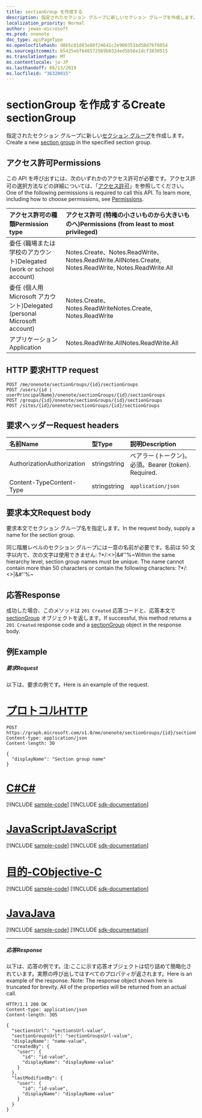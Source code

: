 ```yaml
---
title: sectionGroup を作成する
description: 指定されたセクション グループに新しいセクション グループを作成します。
localization_priority: Normal
author: jewan-microsoft
ms.prod: onenote
doc_type: apiPageType
ms.openlocfilehash: d8b5c01d03e88f24641c2e900351bd58d7bf6054
ms.sourcegitcommit: b5425ebf648572569b032ded5b56e1dcf3830515
ms.translationtype: MT
ms.contentlocale: ja-JP
ms.lasthandoff: 08/13/2019
ms.locfileid: "36320015"
---
```

# <a name="create-sectiongroup"></a><span data-ttu-id="e7fef-103">sectionGroup を作成する</span><span class="sxs-lookup"><span data-stu-id="e7fef-103">Create sectionGroup</span></span>

<span data-ttu-id="e7fef-104">指定されたセクション グループに新しい[セクション グループ](../resources/sectiongroup.md)を作成します。</span><span class="sxs-lookup"><span data-stu-id="e7fef-104">Create a new [section group](../resources/sectiongroup.md) in the specified section group.</span></span>
## <a name="permissions"></a><span data-ttu-id="e7fef-105">アクセス許可</span><span class="sxs-lookup"><span data-stu-id="e7fef-105">Permissions</span></span>
<span data-ttu-id="e7fef-p101">この API を呼び出すには、次のいずれかのアクセス許可が必要です。アクセス許可の選択方法などの詳細については、「[アクセス許可](/graph/permissions-reference)」を参照してください。</span><span class="sxs-lookup"><span data-stu-id="e7fef-p101">One of the following permissions is required to call this API. To learn more, including how to choose permissions, see [Permissions](/graph/permissions-reference).</span></span>

|<span data-ttu-id="e7fef-108">アクセス許可の種類</span><span class="sxs-lookup"><span data-stu-id="e7fef-108">Permission type</span></span>      | <span data-ttu-id="e7fef-109">アクセス許可 (特権の小さいものから大きいものへ)</span><span class="sxs-lookup"><span data-stu-id="e7fef-109">Permissions (from least to most privileged)</span></span>              |
|:--------------------|:---------------------------------------------------------|
|<span data-ttu-id="e7fef-110">委任 (職場または学校のアカウント)</span><span class="sxs-lookup"><span data-stu-id="e7fef-110">Delegated (work or school account)</span></span> | <span data-ttu-id="e7fef-111">Notes.Create、Notes.ReadWrite、Notes.ReadWrite.All</span><span class="sxs-lookup"><span data-stu-id="e7fef-111">Notes.Create, Notes.ReadWrite, Notes.ReadWrite.All</span></span>    |
|<span data-ttu-id="e7fef-112">委任 (個人用 Microsoft アカウント)</span><span class="sxs-lookup"><span data-stu-id="e7fef-112">Delegated (personal Microsoft account)</span></span> | <span data-ttu-id="e7fef-113">Notes.Create、Notes.ReadWrite</span><span class="sxs-lookup"><span data-stu-id="e7fef-113">Notes.Create, Notes.ReadWrite</span></span>    |
|<span data-ttu-id="e7fef-114">アプリケーション</span><span class="sxs-lookup"><span data-stu-id="e7fef-114">Application</span></span> | <span data-ttu-id="e7fef-115">Notes.ReadWrite.All</span><span class="sxs-lookup"><span data-stu-id="e7fef-115">Notes.ReadWrite.All</span></span> |

## <a name="http-request"></a><span data-ttu-id="e7fef-116">HTTP 要求</span><span class="sxs-lookup"><span data-stu-id="e7fef-116">HTTP request</span></span>
<!-- { "blockType": "ignored" } -->
```http
POST /me/onenote/sectionGroups/{id}/sectionGroups
POST /users/{id | userPrincipalName}/onenote/sectionGroups/{id}/sectionGroups
POST /groups/{id}/onenote/sectionGroups/{id}/sectionGroups
POST /sites/{id}/onenote/sectionGroups/{id}/sectionGroups
```
## <a name="request-headers"></a><span data-ttu-id="e7fef-117">要求ヘッダー</span><span class="sxs-lookup"><span data-stu-id="e7fef-117">Request headers</span></span>
| <span data-ttu-id="e7fef-118">名前</span><span class="sxs-lookup"><span data-stu-id="e7fef-118">Name</span></span>       | <span data-ttu-id="e7fef-119">型</span><span class="sxs-lookup"><span data-stu-id="e7fef-119">Type</span></span> | <span data-ttu-id="e7fef-120">説明</span><span class="sxs-lookup"><span data-stu-id="e7fef-120">Description</span></span>|
|:---------------|:--------|:----------|
| <span data-ttu-id="e7fef-121">Authorization</span><span class="sxs-lookup"><span data-stu-id="e7fef-121">Authorization</span></span>  | <span data-ttu-id="e7fef-122">string</span><span class="sxs-lookup"><span data-stu-id="e7fef-122">string</span></span>  | <span data-ttu-id="e7fef-p102">ベアラー {トークン}。必須。</span><span class="sxs-lookup"><span data-stu-id="e7fef-p102">Bearer {token}. Required.</span></span> |
| <span data-ttu-id="e7fef-125">Content-Type</span><span class="sxs-lookup"><span data-stu-id="e7fef-125">Content-Type</span></span> | <span data-ttu-id="e7fef-126">string</span><span class="sxs-lookup"><span data-stu-id="e7fef-126">string</span></span> | `application/json` |

## <a name="request-body"></a><span data-ttu-id="e7fef-127">要求本文</span><span class="sxs-lookup"><span data-stu-id="e7fef-127">Request body</span></span>
<span data-ttu-id="e7fef-128">要求本文でセクション グループ名を指定します。</span><span class="sxs-lookup"><span data-stu-id="e7fef-128">In the request body, supply a name for the section group.</span></span>

<span data-ttu-id="e7fef-p103">同じ階層レベルのセクション グループには一意の名前が必要です。名前は 50 文字以内で、次の文字は使用できません: ?\*\/:<>|&#''%~</span><span class="sxs-lookup"><span data-stu-id="e7fef-p103">Within the same hierarchy level, section group names must be unique. The name cannot contain more than 50 characters or contain the following characters:  ?\*\/:<>|&#''%~</span></span>

## <a name="response"></a><span data-ttu-id="e7fef-131">応答</span><span class="sxs-lookup"><span data-stu-id="e7fef-131">Response</span></span>

<span data-ttu-id="e7fef-132">成功した場合、このメソッドは `201 Created` 応答コードと、応答本文で [sectionGroup](../resources/sectiongroup.md) オブジェクトを返します。</span><span class="sxs-lookup"><span data-stu-id="e7fef-132">If successful, this method returns a `201 Created` response code and a [sectionGroup](../resources/sectiongroup.md) object in the response body.</span></span>

## <a name="example"></a><span data-ttu-id="e7fef-133">例</span><span class="sxs-lookup"><span data-stu-id="e7fef-133">Example</span></span>
##### <a name="request"></a><span data-ttu-id="e7fef-134">要求</span><span class="sxs-lookup"><span data-stu-id="e7fef-134">Request</span></span>
<span data-ttu-id="e7fef-135">以下は、要求の例です。</span><span class="sxs-lookup"><span data-stu-id="e7fef-135">Here is an example of the request.</span></span>

# <a name="httptabhttp"></a>[<span data-ttu-id="e7fef-136">プロトコル</span><span class="sxs-lookup"><span data-stu-id="e7fef-136">HTTP</span></span>](#tab/http)
<!-- {
  "blockType": "request",
  "name": "create_sectiongroup_from_sectiongroup"
}-->
```http
POST https://graph.microsoft.com/v1.0/me/onenote/sectionGroups/{id}/sectionGroups
Content-type: application/json
Content-length: 30

{
  "displayName": "Section group name"
}
```
# <a name="ctabcsharp"></a>[<span data-ttu-id="e7fef-137">C#</span><span class="sxs-lookup"><span data-stu-id="e7fef-137">C#</span></span>](#tab/csharp)
[!INCLUDE [sample-code](../includes/snippets/csharp/create-sectiongroup-from-sectiongroup-csharp-snippets.md)]
[!INCLUDE [sdk-documentation](../includes/snippets/snippets-sdk-documentation-link.md)]

# <a name="javascripttabjavascript"></a>[<span data-ttu-id="e7fef-138">JavaScript</span><span class="sxs-lookup"><span data-stu-id="e7fef-138">JavaScript</span></span>](#tab/javascript)
[!INCLUDE [sample-code](../includes/snippets/javascript/create-sectiongroup-from-sectiongroup-javascript-snippets.md)]
[!INCLUDE [sdk-documentation](../includes/snippets/snippets-sdk-documentation-link.md)]

# <a name="objective-ctabobjc"></a>[<span data-ttu-id="e7fef-139">目的-C</span><span class="sxs-lookup"><span data-stu-id="e7fef-139">Objective-C</span></span>](#tab/objc)
[!INCLUDE [sample-code](../includes/snippets/objc/create-sectiongroup-from-sectiongroup-objc-snippets.md)]
[!INCLUDE [sdk-documentation](../includes/snippets/snippets-sdk-documentation-link.md)]

# <a name="javatabjava"></a>[<span data-ttu-id="e7fef-140">Java</span><span class="sxs-lookup"><span data-stu-id="e7fef-140">Java</span></span>](#tab/java)
[!INCLUDE [sample-code](../includes/snippets/java/create-sectiongroup-from-sectiongroup-java-snippets.md)]
[!INCLUDE [sdk-documentation](../includes/snippets/snippets-sdk-documentation-link.md)]

---

##### <a name="response"></a><span data-ttu-id="e7fef-141">応答</span><span class="sxs-lookup"><span data-stu-id="e7fef-141">Response</span></span>
<span data-ttu-id="e7fef-p104">以下は、応答の例です。注:ここに示す応答オブジェクトは切り詰めて簡略化されています。実際の呼び出しではすべてのプロパティが返されます。</span><span class="sxs-lookup"><span data-stu-id="e7fef-p104">Here is an example of the response. Note: The response object shown here is truncated for brevity. All of the properties will be returned from an actual call.</span></span>
<!-- {
  "blockType": "response",
  "truncated": true,
  "@odata.type": "microsoft.graph.sectionGroup"
} -->
```http
HTTP/1.1 200 OK
Content-type: application/json
Content-length: 305

{
  "sectionsUrl": "sectionsUrl-value",
  "sectionGroupsUrl": "sectionGroupsUrl-value",
  "displayName": "name-value",  
  "createdBy": {
    "user": {
      "id": "id-value",
      "displayName": "displayName-value"
    }
  },
  "lastModifiedBy": {
    "user": {
      "id": "id-value",
      "displayName": "displayName-value"
    }
  }
}
```

<!-- uuid: 8fcb5dbc-d5aa-4681-8e31-b001d5168d79
2015-10-25 14:57:30 UTC -->
<!-- {
  "type": "#page.annotation",
  "description": "Create SectionGroup",
  "keywords": "",
  "section": "documentation",
  "tocPath": "",
  "suppressions": [
  ]
}-->
